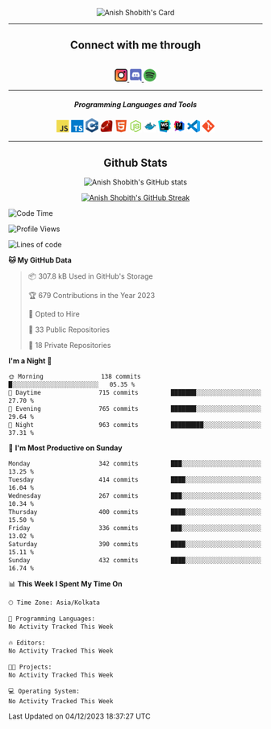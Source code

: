 <div align="center">

![Anish Shobith's Card](https://cardivo.vercel.app/api?name=Anish%20Shobith%20P%20S&description=Hi%20there%F0%9F%91%8B,%20I%20am%20a%2020-years-old.%20I%20am%20a%20Web%20and%20Application%20developer%20from%20India.%20Nice%20to%20meet%20you%20all.%20Looking%20forward%20to%20paritcipate%20with%20you.&image=https://i.imgur.com/WlQk3PY.jpg&&disableAnimation=true&site=https://anishshobithps.tech&pattern=plus&colorPattern=%23171616&backgroundColor=%231a1b26&instagram=anish_shobith&linkedin=Anish%20Shobith%20P%20S&fontColor=%23ffffff&iconColor=%23ffffff)

<hr>
 <h2> Connect with me through </h2>
<br>
<a href="https://www.instagram.com/anish_shobith/">
    <img alt="Anish Shobith's Instagram" width="25px" src="https://raw.githubusercontent.com/anishshobithps/anishshobithps/master/assets/socials/instagram.svg">
    </a>
    <a href="https://discord.gg/cWgDskT">
    <img alt="Anish Shobith's Discord", width="25px" src="https://raw.githubusercontent.com/anishshobithps/anishshobithps/master/assets/socials/discord.svg">
    </a>
    <a href="https://open.spotify.com/user/goshcrm0y9jzum2lffvu6f4hz">
    <img alt="Anish Shobith's Spotify", width="25px" src="https://raw.githubusercontent.com/anishshobithps/anishshobithps/master/assets/socials/spotify.svg">
    </a>
    <br>
    <hr>
    <h4> <i> Programming Languages and Tools </i> </h4>
    <img width="25px" src="https://raw.githubusercontent.com/anishshobithps/anishshobithps/master/assets/languages/javascript.svg">
    <img width="25px" src="https://raw.githubusercontent.com/anishshobithps/anishshobithps/master/assets/languages/typescript.svg">
    <img width="25px" src="https://raw.githubusercontent.com/anishshobithps/anishshobithps/master/assets/languages/cpp.svg">
    <img width="25px" src="https://raw.githubusercontent.com/anishshobithps/anishshobithps/master/assets/languages/ruby.svg">
    <img width="25px" src="https://raw.githubusercontent.com/anishshobithps/anishshobithps/master/assets/languages/html.svg">
    <img width="25px" src="https://raw.githubusercontent.com/anishshobithps/anishshobithps/master/assets/tools/nodejs.svg">
    <img width="25px" src="https://raw.githubusercontent.com/anishshobithps/anishshobithps/master/assets/tools/docker.svg">
    <img width="25px" src="https://raw.githubusercontent.com/anishshobithps/anishshobithps/master/assets/tools/webstorm.svg">
    <img width="25px" src="https://raw.githubusercontent.com/anishshobithps/anishshobithps/master/assets/tools/intellij.svg">
    <img width="25px" src="https://raw.githubusercontent.com/anishshobithps/anishshobithps/master/assets/tools/visualstudiocode.svg">
    <img width="25px" src="https://raw.githubusercontent.com/anishshobithps/anishshobithps/master/assets/tools/git.svg">
<hr>
 <h2> Github Stats </h2>

![Anish Shobith's GitHub stats](https://github-readme-stats-fk82.vercel.app/api?username=anishshobithps&show_icons=true&theme=tokyonight&count_private=true)

[![Anish Shobith's GitHub Streak](https://streak-stats.demolab.com?user=anishshobithps&theme=tokyonight&hide_border=true&border_radius=4.6)](https://git.io/streak-stats)

</div>

<!--START_SECTION:waka-->
![Code Time](http://img.shields.io/badge/Code%20Time-1%2C275%20hrs%2052%20mins-blue)

![Profile Views](http://img.shields.io/badge/Profile%20Views-38-blue)

![Lines of code](https://img.shields.io/badge/From%20Hello%20World%20I%27ve%20Written-571.8%20thousand%20lines%20of%20code-blue)

**🐱 My GitHub Data** 

> 📦 307.8 kB Used in GitHub's Storage 
 > 
> 🏆 679 Contributions in the Year 2023
 > 
> 💼 Opted to Hire
 > 
> 📜 33 Public Repositories 
 > 
> 🔑 18 Private Repositories 
 > 
**I'm a Night 🦉** 

```text
🌞 Morning                138 commits         █░░░░░░░░░░░░░░░░░░░░░░░░   05.35 % 
🌆 Daytime                715 commits         ███████░░░░░░░░░░░░░░░░░░   27.70 % 
🌃 Evening                765 commits         ███████░░░░░░░░░░░░░░░░░░   29.64 % 
🌙 Night                  963 commits         █████████░░░░░░░░░░░░░░░░   37.31 % 
```
📅 **I'm Most Productive on Sunday** 

```text
Monday                   342 commits         ███░░░░░░░░░░░░░░░░░░░░░░   13.25 % 
Tuesday                  414 commits         ████░░░░░░░░░░░░░░░░░░░░░   16.04 % 
Wednesday                267 commits         ███░░░░░░░░░░░░░░░░░░░░░░   10.34 % 
Thursday                 400 commits         ████░░░░░░░░░░░░░░░░░░░░░   15.50 % 
Friday                   336 commits         ███░░░░░░░░░░░░░░░░░░░░░░   13.02 % 
Saturday                 390 commits         ████░░░░░░░░░░░░░░░░░░░░░   15.11 % 
Sunday                   432 commits         ████░░░░░░░░░░░░░░░░░░░░░   16.74 % 
```


📊 **This Week I Spent My Time On** 

```text
🕑︎ Time Zone: Asia/Kolkata

💬 Programming Languages: 
No Activity Tracked This Week

🔥 Editors: 
No Activity Tracked This Week

🐱‍💻 Projects: 
No Activity Tracked This Week

💻 Operating System: 
No Activity Tracked This Week
```


 Last Updated on 04/12/2023 18:37:27 UTC
<!--END_SECTION:waka-->
